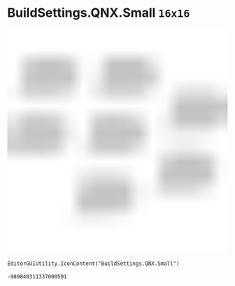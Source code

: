 # BuildSettings.QNX.Small `16x16`
<img src="/img/BuildSettings.QNX.Small.png" width=512 height=512>

``` CSharp
EditorGUIUtility.IconContent("BuildSettings.QNX.Small")
```
```
-989840311337000591
```
